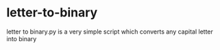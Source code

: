 # letter-to-binary
letter to binary.py is a very simple script which converts any capital letter into binary


